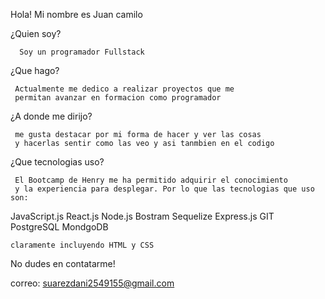 

   Hola! Mi nombre es Juan camilo
   
   ¿Quien soy?
   
      Soy un programador Fullstack   
   
   ¿Que hago? 
   
     Actualmente me dedico a realizar proyectos que me 
     permitan avanzar en formacion como programador
     
  ¿A donde me dirijo?
  
     me gusta destacar por mi forma de hacer y ver las cosas
     y hacerlas sentir como las veo y asi tanmbien en el codigo
     
  ¿Que tecnologias uso?
  
     El Bootcamp de Henry me ha permitido adquirir el conocimiento 
     y la experiencia para desplegar. Por lo que las tecnologias que uso son:
     
  JavaScript.js
  React.js
  Node.js
  Bostram
  Sequelize
  Express.js
  GIT
  PostgreSQL
  MondgoDB
  
    claramente incluyendo HTML y CSS
   
  No dudes en contatarme!
  
  correo: suarezdani2549155@gmail.com
 
